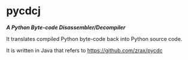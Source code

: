 # pycdcj

***A Python Byte-code Disassembler/Decompiler***

It translates compiled Python byte-code back into Python source code.

It is written in Java that refers to https://github.com/zrax/pycdc
